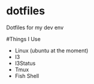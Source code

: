 # dotfiles

Dotfiles for my dev env

#Things I Use
- Linux (ubuntu at the moment)
- I3 
- I3Status
- Tmux
- Fish Shell

